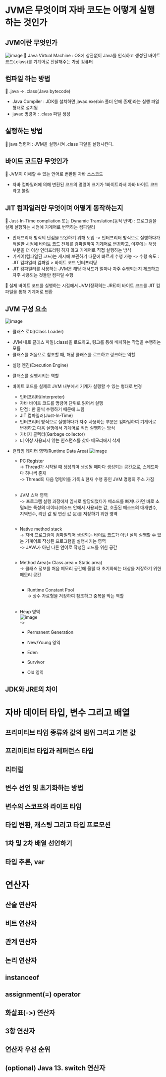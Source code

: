# JVM은 무엇이며 자바 코도는 어떻게 실행하는 것인가
## JVM이란 무엇인가
![image](https://img1.daumcdn.net/thumb/R1280x0/?scode=mtistory2&fname=https%3A%2F%2Fblog.kakaocdn.net%2Fdn%2F0kg24%2Fbtq4YOOQH4J%2FEF2ISOpkYA36a1flwtLEmK%2Fimg.png)
🚀 Java Virtual Machine : OS에 상관없이 Java를 인식하고 생성된 바이트 코드(.class)를 기계어로 전달해주는 가상 컴퓨터

## 컴파일 하는 방법
🚀 .java -> .class(Java bytecode)
* Java Compiler : JDK를 설치하면 javac.exe(bin 폴더 안에 존재)라는 실행 파일 형태로 설치됨
* javac 명령어 : .class 파일 생성

## 실행하는 방법
🚀 java 명령어 : JVM을 실행시켜 .class 파일을 실행시킨다.

## 바이트 코드란 무엇인가
🚀 JVM이 이해할 수 있는 언어로 변환된 자바 소스코드

* 자바 컴파일러에 의해 변환된 코드의 명령어 크기가 1바이트라서 자바 바이트 코드라고 불림

## JIT 컴파일러란 무엇이며 어떻게 동작하는지
🚀 Just-In-Time compliation 또는 Dynamic Translation(동적 번역) : 프로그램을 실제 실행하는 시점에 기계어로 번역하는 컴파일러

* 인터프리터 방식의 단점을 보완하기 위해 도입 -> 인터프리터 방식으로 실행하다가 적절한 시점에 바이트 코드 전체를 컴파일하여 기계어로 변경하고, 이후에는 해당  부분을 더 이상 인터프리팅 하지 않고 기계어로 직접 실행하는 방식
* 기계어(컴파일된 코드)는 캐시에 보관하기 때문에 빠르게 수행 가능 -> 수행 속도 : JIT 컴파일러 컴파일 > 바이트 코드 인터프리팅
* JIT 컴파일러를 사용하는 JVM은 해당 매서드가 얼마나 자주 수행되는지 체크하고 자주 사용되는 것들만 컴파일 수행

🌱 실제 바이트 코드를 실행하는 시점에서 JVM(정확히는 JRE)이 바이트 코드를 JIT 컴파일을 통해 기계어로 변환

## JVM 구성 요소
![image](https://img1.daumcdn.net/thumb/R1280x0/?scode=mtistory2&fname=https%3A%2F%2Fblog.kakaocdn.net%2Fdn%2FtclVx%2Fbtq4Xfml6Dy%2Fnzb5xxlGG1fr5iBGUMv77K%2Fimg.png)

* 클래스 로더(Class Loader)
- JVM 내로 클래스 파일(.class)을 로드하고, 링크를 통해 배치하는 작업을 수행하는 모듈
- 클래스를 처음으로 참조할 때, 해당 클래스를 로드하고 링크하는 역할

* 실행 엔진(Execution Engine)
- 클래스를 실행시키는 역할
- 바이트 코드를 실제로 JVM 내부에서 기계가 실행할 수 있는 형태로 변경
  
  * 인터프리터(Interpreter)
  - 자바 바이트 코드를 명령어 단위로 읽어서 실행
  - 단점 : 한 줄씩 수행하기 때문에 느림
  
  * JIT 컴파일러(Just-In-Time)
  - 인터프리터 방식으로 실행하다가 자주 사용하는 부분은 컴파일하여 기계어로 변경하고 다음 실행에서 기계어로 직접 실행하는 방식
  
  * 가비지 콜렉터(Garbage collector)
  - 더 이상 사용되지 않는 인스턴스를 찾아 메모리에서 삭제
  
* 런타임 데이터 영역(Runtime Data Area)
![image](https://img1.daumcdn.net/thumb/R1280x0/?scode=mtistory2&fname=https%3A%2F%2Fblog.kakaocdn.net%2Fdn%2FcEjHLD%2Fbtq4YtqCAGY%2FrrVrI45UWSH2LqslkP8Wg0%2Fimg.png)
  * PC Register<br>
  -> Thread가 시작될 때 생성되며 생성될 때마다 생성되는 공간으로, 스레드마다 하나씩 존재<br>
  -> Thread의 다음 명령어를 기록 & 현재 수행 중인 JVM 명령의 주소 가짐<br><br>
  
  * JVM 스택 영역<br>
  -> 프로그램 실행 과정에서 임시로 할당되었다가 메소드를 빠져나가면 바로 소멸되는 특성의 데이터(메소드 안에서 사용되는 값, 호출된 메소드의 매개변수, 지역변수, 리턴 값 및 연산 값 등)를 저장하기 위한 영역<br><br>
  
  * Native method stack<br>
  -> 자바 프로그램이 컴파일되어 생성되는 바이트 코드가 아닌 실제 실행할 수 있는 기계어로 작성된 프로그램을 실행시키는 영역<br>
  -> JAVA가 아닌 다른 언어로 작성된 코드를 위한 공간<br><br>
  
  * Method Area(= Class area = Static area)<br>
  -> 클래스 정보를 처음 메모리 공간에 올릴 때 초기화되는 대상을 저장하기 위한 메모리 공간<br><br>
  
    * Runtime Constant Pool<br>
    -> 상수 자료형을 저장하여 참조하고 중복을 막는 역할<br><br>
  
  * Heap 영역<br>
  ![image](https://img1.daumcdn.net/thumb/R1280x0/?scode=mtistory2&fname=https%3A%2F%2Fblog.kakaocdn.net%2Fdn%2FmxiE4%2Fbtq4Y5pwyCR%2F3nO3XIf20wUUTrzMKvn5yk%2Fimg.png)<br>
  -> 
   
    * Permanent Generation
    
    * New/Young 영역
     
     
     * Eden
     
     
     * Survivor
    
    
    * Old 영역

## JDK와 JRE의 차이

# 자바 데이터 타입, 변수 그리고 배열
## 프리미티브 타입 종류와 값의 범위 그리고 기본 값
## 프리미티브 타입과 레퍼런스 타입
## 리터럴
## 변수 선언 및 초기화하는 방법
## 변수의 스코프와 라이프 타임
## 타입 변환, 캐스팅 그리고 타입 프로모션
## 1차 및 2차 배열 선언하기
## 타입 추론, var

# 연산자
## 산술 연산자
## 비트 연산자
## 관계 연산자
## 논리 연산자
## instanceof
## assignment(=) operator
## 화살표(->) 연산자
## 3항 연산자
## 연산자 우선 순위
## (optional) Java 13. switch 연산자

